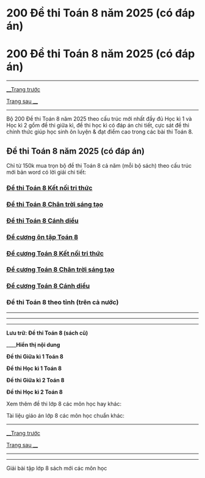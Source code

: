 # 200 Đề thi Toán 8 năm 2025 (có đáp án)

# 200 Đề thi Toán 8 năm 2025 (có đáp án)

* * *

[__Trang trước](https://vietjack.com/de-kiem-tra-lop-8/index.jsp)

[Trang sau __](https://vietjack.com/de-kiem-tra-lop-8/de-thi-giua-ki-1-toan-lop-8-co-dap-an-2021.jsp)

* * *

Bộ 200 Đề thi Toán 8 năm 2025 theo cấu trúc mới nhất đầy đủ Học kì 1 và Học kì 2 gồm đề thi giữa kì, đề thi học kì có đáp án chi tiết, cực sát đề thi chính thức giúp học sinh ôn luyện & đạt điểm cao trong các bài thi Toán 8.

## Đề thi Toán 8 năm 2025 (có đáp án)

Chỉ từ 150k mua trọn bộ đề thi Toán 8 cả năm (mỗi bộ sách) theo cấu trúc mới bản word có lời giải chi tiết:

### [**Đề thi Toán 8 Kết nối tri thức**](https://vietjack.com/de-kiem-tra-lop-8/de-thi-toan-8-ket-noi-tri-thuc.jsp)

### [**Đề thi Toán 8 Chân trời sáng tạo**](https://vietjack.com/de-kiem-tra-lop-8/de-thi-toan-8-chan-troi-sang-tao.jsp)

### [**Đề thi Toán 8 Cánh diều**](https://vietjack.com/de-kiem-tra-lop-8/de-thi-toan-8-canh-dieu.jsp)

### [**Đề cương ôn tập Toán 8**](https://vietjack.com/de-kiem-tra-lop-8/de-cuong-toan-lop-8.jsp)

### [**Đề cương Toán 8 Kết nối tri thức**](https://vietjack.com/de-kiem-tra-lop-8/de-cuong-toan-lop-8-ket-noi-tri-thuc.jsp)

### [**Đề cương Toán 8 Chân trời sáng tạo**](https://vietjack.com/de-kiem-tra-lop-8/de-cuong-toan-lop-8-chan-troi-sang-tao.jsp)

### [**Đề cương Toán 8 Cánh diều**](https://vietjack.com/de-kiem-tra-lop-8/de-cuong-toan-lop-8-canh-dieu.jsp)

### Đề thi Toán 8 theo tỉnh (trên cả nước)

* * *

* * *

* * *

**Lưu trữ: Đề thi Toán 8 (sách cũ)**

____**Hiển thị nội dung**

**Đề thi Giữa kì 1 Toán 8**

**Đề thi Học kì 1 Toán 8**

**Đề thi Giữa kì 2 Toán 8**

**Đề thi Học kì 2 Toán 8**

Xem thêm đề thi lớp 8 các môn học hay khác:

Tài liệu giáo án lớp 8 các môn học chuẩn khác:

* * *

[__Trang trước](https://vietjack.com/de-kiem-tra-lop-8/index.jsp)

[Trang sau __](https://vietjack.com/de-kiem-tra-lop-8/de-thi-giua-ki-1-toan-lop-8-co-dap-an-2021.jsp)

* * *

* * *

Giải bài tập lớp 8 sách mới các môn học
